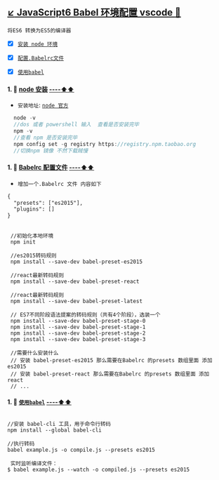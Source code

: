 <a id="top"  href="#top">:arrow_lower_left: JavaScript6 Babel 环境配置 vscode :maple_leaf:</a>
----
`将ES6 转换为ES5的编译器`

- [x] <a href="#LetNodeStart">`安装 node 环境`</a>
- [x] <a href="#BabelrcFile">`配置.Babelrc文件`</a>
- [x] <a href="#UseBabel">`使用babel`</a>


#### 1.	:whale2: <a id="LetNodeStart" href="#LetNodeStart">node 安装</a>    <a href="#top">----:arrow_up::arrow_up: </a>

* `安装地址`: [`node 官方`](https://nodejs.org/zh-cn/)
```C#
  node -v 
  //dos 或者 powershell 输入  查看是否安装完毕
  npm -v 
  //查看 npm 是否安装完毕
  npm config set -g registry https://registry.npm.taobao.org
  //切换npm 镜像 不然下载贼慢
```
#### 1.	:whale2: <a id="BabelrcFile" href="#BabelrcFile">Babelrc 配置文件</a>    <a href="#top">----:arrow_up::arrow_up: </a>
* `增加一个.Babelrc 文件 内容如下`
```xml
{
  "presets": ["es2015"],
  "plugins": []
}
```
```node

 //初始化本地环境
 npm init
 
 //es2015转码规则
 npm install --save-dev babel-preset-es2015
 
 //react最新转码规则
 npm install --save-dev babel-preset-react
 
 //react最新转码规则
 npm install --save-dev babel-preset-latest
 
 // ES7不同阶段语法提案的转码规则（共有4个阶段），选装一个
 npm install --save-dev babel-preset-stage-0
 npm install --save-dev babel-preset-stage-1
 npm install --save-dev babel-preset-stage-2
 npm install --save-dev babel-preset-stage-3
 
 //需要什么安装什么 
 // 安装 babel-preset-es2015 那么需要在Babelrc 的presets 数组里面 添加  es2015
 // 安装 babel-preset-react 那么需要在Babelrc 的presets 数组里面 添加  react
 // ...
```

#### 1.	:whale2: <a id="UseBabel" href="#UseBabel">`使用babel`</a>    <a href="#top">----:arrow_up::arrow_up: </a>
```node

//安装 babel-cli 工具，用于命令行转码
npm install --global babel-cli

//执行转码
babel example.js -o compile.js --presets es2015

 实时监听编译文件：
$ babel example.js --watch -o compiled.js --presets es2015
```
